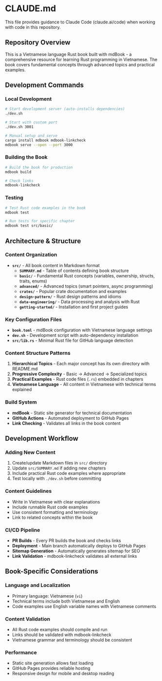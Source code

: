 # CLAUDE.md

This file provides guidance to Claude Code (claude.ai/code) when working with code in this repository.

## Repository Overview

This is a Vietnamese language Rust book built with mdBook - a comprehensive resource for learning Rust programming in Vietnamese. The book covers fundamental concepts through advanced topics and practical examples.

## Development Commands

### Local Development
```bash
# Start development server (auto-installs dependencies)
./dev.sh

# Start with custom port
./dev.sh 3001

# Manual setup and serve
cargo install mdbook mdbook-linkcheck
mdbook serve --open --port 3000
```

### Building the Book
```bash
# Build the book for production
mdbook build

# Check links
mdbook-linkcheck
```

### Testing
```bash
# Test Rust code examples in the book
mdbook test

# Run tests for specific chapter
mdbook test src/basic/
```

## Architecture & Structure

### Content Organization
- **`src/`** - All book content in Markdown format
  - **`SUMMARY.md`** - Table of contents defining book structure
  - **`basic/`** - Fundamental Rust concepts (variables, ownership, structs, traits, enums)
  - **`advanced/`** - Advanced topics (smart pointers, async programming)
  - **`crates/`** - Popular crate documentation and examples
  - **`design-pattern/`** - Rust design patterns and idioms
  - **`data-engineering/`** - Data processing and analysis with Rust
  - **`getting-started/`** - Installation and first project guides

### Key Configuration Files
- **`book.toml`** - mdBook configuration with Vietnamese language settings
- **`dev.sh`** - Development script with auto-dependency installation
- **`src/lib.rs`** - Minimal Rust file for GitHub language detection

### Content Structure Patterns
1. **Hierarchical Topics** - Each major concept has its own directory with README.md
2. **Progressive Complexity** - Basic → Advanced → Specialized topics
3. **Practical Examples** - Rust code files (`.rs`) embedded in chapters
4. **Vietnamese Language** - All content in Vietnamese with technical terms explained

### Build System
- **mdBook** - Static site generator for technical documentation
- **GitHub Actions** - Automated deployment to GitHub Pages
- **Link Checking** - Validates all links in the book content

## Development Workflow

### Adding New Content
1. Create/update Markdown files in `src/` directory
2. Update `src/SUMMARY.md` if adding new chapters
3. Include practical Rust code examples where appropriate
4. Test locally with `./dev.sh` before committing

### Content Guidelines
- Write in Vietnamese with clear explanations
- Include runnable Rust code examples
- Use consistent formatting and terminology
- Link to related concepts within the book

### CI/CD Pipeline
- **PR Builds** - Every PR builds the book and checks links
- **Deployment** - Main branch automatically deploys to GitHub Pages
- **Sitemap Generation** - Automatically generates sitemap for SEO
- **Link Validation** - mdbook-linkcheck validates all external links

## Book-Specific Considerations

### Language and Localization
- Primary language: Vietnamese (`vi`)
- Technical terms include both Vietnamese and English
- Code examples use English variable names with Vietnamese comments

### Content Validation
- All Rust code examples should compile and run
- Links should be validated with mdbook-linkcheck
- Vietnamese grammar and terminology should be consistent

### Performance
- Static site generation allows fast loading
- GitHub Pages provides reliable hosting
- Responsive design for mobile and desktop reading